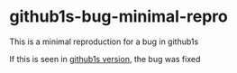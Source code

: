# github1s-bug-minimal-repro
This is a minimal reproduction for a bug in github1s 

If this is seen in [github1s version](https://github.com/BigsonLvrocha/github1s-bug-minimal-repro/tree/feat/add-bug), the bug was fixed
